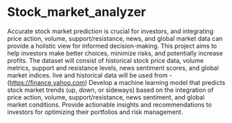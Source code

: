 # Stock_market_analyzer
Accurate stock market prediction is crucial for investors, and integrating price action, volume, support/resistance, news, and global market data can provide a holistic view for informed decision-making. This project aims to help investors make better choices, minimize risks, and potentially increase profits.
The dataset will consist of historical stock price data, volume metrics, support and resistance levels, news sentiment scores, and global market indices. live and historical data will be used from - (https://finance.yahoo.com)
Develop a machine learning model that predicts stock market trends (up, down, or sideways) based on the integration of price action, volume, support/resistance, news sentiment, and global market conditions. Provide actionable insights and recommendations to investors for optimizing their portfolios and risk management.
